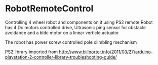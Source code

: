 # RobotRemoteControl
Controlling 4 wheel robot and components on it using PS2 remote
Robot has  4 Dc motors controlled drive, Ultrasonic ping sensor for obstacle avoidance and a bldc motor on a linear verticle actuator

The robot has power screw controlled pole climbling mechanism

PS2 library imported from http://www.billporter.info/2011/03/27/arduino-playstation-2-controller-library-troubleshooting-guide/
